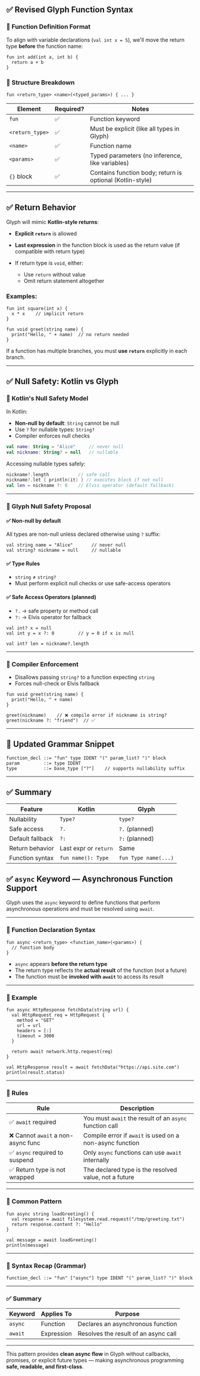 
## ✅ Revised Glyph Function Syntax

### 🔸 Function Definition Format

To align with variable declarations (`val int x = 5`), we'll move the return type **before** the function name:

```glyph
fun int add(int a, int b) {
  return a + b
}
```

### 🔸 Structure Breakdown

```
fun <return_type> <name>(<typed_params>) { ... }
```

| Element         | Required? | Notes                                                     |
| --------------- | --------- | --------------------------------------------------------- |
| `fun`           | ✅         | Function keyword                                          |
| `<return_type>` | ✅         | Must be explicit (like all types in Glyph)                |
| `<name>`        | ✅         | Function name                                             |
| `<params>`      | ✅         | Typed parameters (no inference, like variables)           |
| `{}` block      | ✅         | Contains function body; return is optional (Kotlin-style) |

---

## ✅ Return Behavior

Glyph will mimic **Kotlin-style returns**:

* **Explicit `return`** is allowed
* **Last expression** in the function block is used as the return value (if compatible with return type)
* If return type is `void`, either:

    * Use `return` without value
    * Omit return statement altogether

### Examples:

```glyph
fun int square(int x) {
  x * x    // implicit return
}

fun void greet(string name) {
  print("Hello, " + name)  // no return needed
}
```

If a function has multiple branches, you must **use `return`** explicitly in each branch.

---

## ✅ Null Safety: Kotlin vs Glyph

### 🔹 Kotlin's Null Safety Model

In Kotlin:

* **Non-null by default**: `String` cannot be null
* Use `?` for nullable types: `String?`
* Compiler enforces null checks

```kotlin
val name: String = "Alice"     // never null
val nickname: String? = null   // nullable
```

Accessing nullable types safely:

```kotlin
nickname?.length           // safe call
nickname?.let { println(it) } // executes block if not null
val len = nickname ?: 0    // Elvis operator (default fallback)
```

---

### 🔹 Glyph Null Safety Proposal

#### ✅ Non-null by default

All types are non-null unless declared otherwise using `?` suffix:

```glyph
val string name = "Alice"       // never null
val string? nickname = null     // nullable
```

#### ✅ Type Rules

* `string` ≠ `string?`
* Must perform explicit null checks or use safe-access operators

#### ✅ Safe Access Operators (planned)

* `?.` → safe property or method call
* `?:` → Elvis operator for fallback

```glyph
val int? x = null
val int y = x ?: 0         // y = 0 if x is null

val int? len = nickname?.length
```

---

### 🔸 Compiler Enforcement

* Disallows passing `string?` to a function expecting `string`
* Forces null-check or Elvis fallback

```glyph
fun void greet(string name) {
  print("Hello, " + name)
}

greet(nickname)    // ❌ compile error if nickname is string?
greet(nickname ?: "friend")  // ✅
```

---

## 🧾 Updated Grammar Snippet

```ebnf
function_decl ::= "fun" type IDENT "(" param_list? ")" block
param         ::= type IDENT
type          ::= base_type ["?"]    // supports nullability suffix
```

---

## ✅ Summary

| Feature          | Kotlin                | Glyph                |
| ---------------- | --------------------- | -------------------- |
| Nullability      | `Type?`               | `type?`              |
| Safe access      | `?.`                  | `?.` (planned)       |
| Default fallback | `?:`                  | `?:` (planned)       |
| Return behavior  | Last expr or `return` | Same                 |
| Function syntax  | `fun name(): Type`    | `fun Type name(...)` |


## ✅ `async` Keyword — Asynchronous Function Support

Glyph uses the `async` keyword to define functions that perform asynchronous operations and must be resolved using `await`.

---

### 🔹 Function Declaration Syntax

```glyph
fun async <return_type> <function_name>(<params>) {
  // function body
}
```

* `async` appears **before the return type**
* The return type reflects the **actual result** of the function (not a future)
* The function must be **invoked with `await`** to access its result

---

### 🔸 Example

```glyph
fun async HttpResponse fetchData(string url) {
  val HttpRequest req = HttpRequest {
    method = "GET"
    url = url
    headers = [:]
    timeout = 3000
  }

  return await network.http.request(req)
}
```

```glyph
val HttpResponse result = await fetchData("https://api.site.com")
println(result.status)
```

---

### 🔸 Rules

| Rule                              | Description                                              |
| --------------------------------- | -------------------------------------------------------- |
| ✅ `await` required                | You must `await` the result of an `async` function call  |
| ❌ Cannot `await` a non-async func | Compile error if `await` is used on a non-async function |
| ✅ `async` required to suspend     | Only `async` functions can use `await` internally        |
| ✅ Return type is not wrapped      | The declared type is the resolved value, not a future    |

---

### 🔹 Common Pattern

```glyph
fun async string loadGreeting() {
  val response = await filesystem.read.request("/tmp/greeting.txt")
  return response.content ?: "Hello"
}

val message = await loadGreeting()
println(message)
```

---

### 🔸 Syntax Recap (Grammar)

```ebnf
function_decl ::= "fun" ["async"] type IDENT "(" param_list? ")" block
```

---

### ✅ Summary

| Keyword | Applies To | Purpose                              |
| ------- | ---------- | ------------------------------------ |
| `async` | Function   | Declares an asynchronous function    |
| `await` | Expression | Resolves the result of an async call |

---

This pattern provides **clean async flow** in Glyph without callbacks, promises, or explicit future types — making asynchronous programming **safe, readable, and first-class**.

